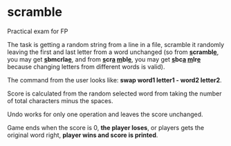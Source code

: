 # scramble
Practical exam for FP

The task is getting a random string from a line in a file, scramble it randomly leaving the first and last letter from a word unchanged (so from <b><u>s</u>crambl<u>e</u></b>, you may get <b><u>s</u>bmcrla<u>e</u></b>, and from <b><u>s</u>cr<u>a</u> <u>m</u>bl<u>e</u></b>, you may get <b><u>s</u>bc<u>a</u> <u>m</u>lr<u>e</u></b> because changing letters from different words is valid).

The command from the user looks like: <b>swap word1 letter1 - word2 letter2</b>. 

Score is calculated from the random selected word from taking the number of total characters minus the spaces.

Undo works for only one operation and leaves the score unchanged.

Game ends when the score is 0, <b>the player loses</b>, or players gets the original word right, <b>player wins and score is printed</b>.
